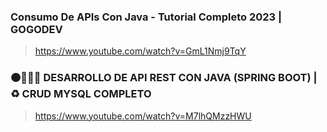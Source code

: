 ###  Consumo De APIs Con Java - Tutorial Completo 2023 | GOGODEV
> https://www.youtube.com/watch?v=GmL1Nmj9TqY

### 🟠👨🏻‍💻 DESARROLLO DE API REST CON JAVA (SPRING BOOT) | ♻️ CRUD MYSQL COMPLETO
>https://www.youtube.com/watch?v=M7lhQMzzHWU
